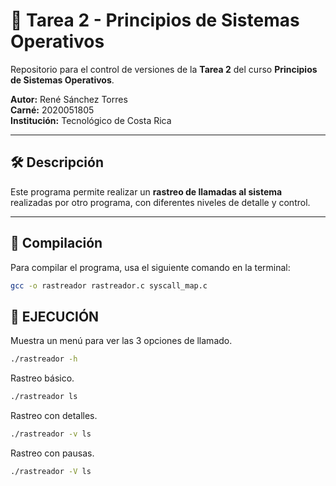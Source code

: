 # 🧠 Tarea 2 - Principios de Sistemas Operativos

Repositorio para el control de versiones de la **Tarea 2** del curso **Principios de Sistemas Operativos**.

**Autor:** René Sánchez Torres  
**Carné:** 2020051805  
**Institución:** Tecnológico de Costa Rica

---

## 🛠️ Descripción

Este programa permite realizar un **rastreo de llamadas al sistema** realizadas por otro programa, con diferentes niveles de detalle y control.

---

## 🚀 Compilación

Para compilar el programa, usa el siguiente comando en la terminal:

```bash
gcc -o rastreador rastreador.c syscall_map.c
```
## 🦾 EJECUCIÓN 
Muestra un menú para ver las 3 opciones de llamado.
```bash
./rastreador -h 
```
Rastreo básico.
```bash
./rastreador ls
```
Rastreo con detalles.
```bash
./rastreador -v ls 
```
Rastreo con pausas.
```bash
./rastreador -V ls
```


